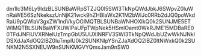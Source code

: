 dm1lc3M6Ly9ldzBLSUNBaWRpSTZJQ0l5SWl3TkNpQWdJbkJ6SWpvZ0luWnRaWE56SzNkekszUnNjK21wck9hZHBlaWx2K1M2bWlJc0RRb2dJQ0poWkdRaU9pQWlaV3gxZW1ndVkyOGlMQTBLSUNBaWNHOXlkQ0k2SUNJME5ETWlMQTBLSUNBaWFXUWlPaUFpTWpNek5HSmlOamt0WkRJME15MDBaRE00TFdJNFlUVXRNelUzTmpGbU5UUXlNRFV3SWl3TkNpQWdJbUZwWkNJNklDSXdJaXdOQ2lBZ0luTmplU0k2SUNKNlpYSnZJaXdOQ2lBZ0ltNWxkQ0k2SUNKM2N5SXNEUW9nSUNKMGVYQmxJam9nSW0
